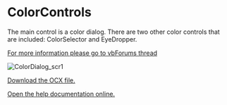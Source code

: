 # ColorControls
The main control is a color dialog. There are two other color controls that are included: ColorSelector and EyeDropper.

[For more information please go to vbForums thread](https://www.vbforums.com/showthread.php?897557-(VB6)-ColorDialog-a-color-dialog-replacement&p=5578901#post5578901)

![ColorDialog_scr1](https://user-images.githubusercontent.com/42319299/188248434-ceed555c-fe2c-4325-99c7-1eb4765f0b9c.png)

[Download the OCX file.](https://github.com/EduardoVB/ColorControls/raw/main/control-bin/ClrCtrl2.ocx)

[Open the help documentation online.](https://htmlpreview.github.io/?https://github.com/EduardoVB/ColorControls/blob/main/docs/ColorControls_reference.html)
